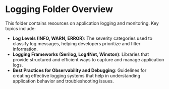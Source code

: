 # Logging Folder Overview
This folder contains resources on application logging and monitoring. Key topics include:

* **Log Levels (INFO, WARN, ERROR)**: The severity categories used to classify log messages, helping developers prioritize and filter information.
* **Logging Frameworks (Serilog, Log4Net, Winston)**: Libraries that provide structured and efficient ways to capture and manage application logs.
* **Best Practices for Observability and Debugging**: Guidelines for creating effective logging systems that help in understanding application behavior and troubleshooting issues.